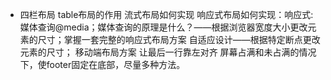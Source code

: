 - 四栏布局
table布局的作用
流式布局如何实现
响应式布局如何实现：响应式: 媒体查询@media；媒体查询的原理是什么？——根据浏览器宽度大小更改元素的尺寸；掌握一套完整的响应式布局方案
自适应设计——根据特定断点更改元素的尺寸；
移动端布局方案
让最后一行靠左对齐
屏幕占满和未占满的情况下，使footer固定在底部，尽量多种方法。
